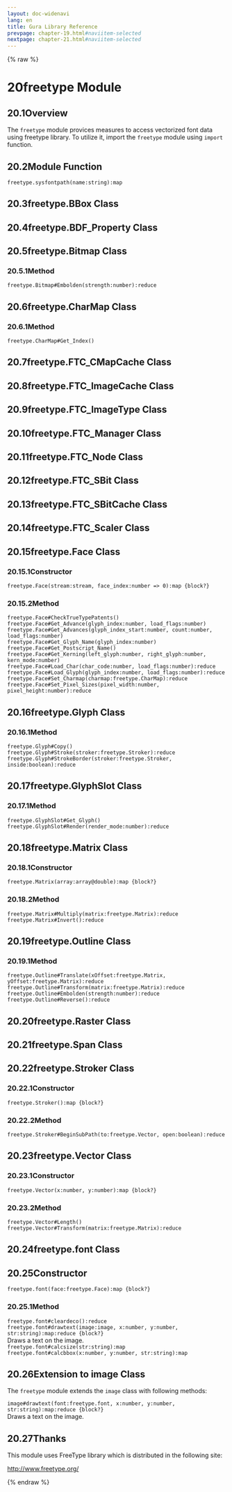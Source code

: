 ```yaml
---
layout: doc-widenavi
lang: en
title: Gura Library Reference
prevpage: chapter-19.html#naviitem-selected
nextpage: chapter-21.html#naviitem-selected
---
```

{% raw %}
<h1><span class="caption-index-1">20</span>freetype Module</h1>
<h2><span class="caption-index-2">20.1</span><a name="anchor-20-1"></a>Overview</h2>
<p>
The <code class="highlighter-rouge">freetype</code> module provices measures to access vectorized font data using freetype library. To utilize it, import the <code class="highlighter-rouge">freetype</code> module using <code class="highlighter-rouge">import</code> function.
</p>
<h2><span class="caption-index-2">20.2</span><a name="anchor-20-2"></a>Module Function</h2>
<div class="mb-2"><code>freetype.sysfontpath(name:string):map</code></div>
<h2><span class="caption-index-2">20.3</span><a name="anchor-20-3"></a>freetype.BBox Class</h2>
<h2><span class="caption-index-2">20.4</span><a name="anchor-20-4"></a>freetype.BDF_Property Class</h2>
<h2><span class="caption-index-2">20.5</span><a name="anchor-20-5"></a>freetype.Bitmap Class</h2>
<h3><span class="caption-index-3">20.5.1</span><a name="anchor-20-5-1"></a>Method</h3>
<div class="mb-2"><code>freetype.Bitmap#Embolden(strength:number):reduce</code></div>
<h2><span class="caption-index-2">20.6</span><a name="anchor-20-6"></a>freetype.CharMap Class</h2>
<h3><span class="caption-index-3">20.6.1</span><a name="anchor-20-6-1"></a>Method</h3>
<div class="mb-2"><code>freetype.CharMap#Get_Index()</code></div>
<h2><span class="caption-index-2">20.7</span><a name="anchor-20-7"></a>freetype.FTC_CMapCache Class</h2>
<h2><span class="caption-index-2">20.8</span><a name="anchor-20-8"></a>freetype.FTC_ImageCache Class</h2>
<h2><span class="caption-index-2">20.9</span><a name="anchor-20-9"></a>freetype.FTC_ImageType Class</h2>
<h2><span class="caption-index-2">20.10</span><a name="anchor-20-10"></a>freetype.FTC_Manager Class</h2>
<h2><span class="caption-index-2">20.11</span><a name="anchor-20-11"></a>freetype.FTC_Node Class</h2>
<h2><span class="caption-index-2">20.12</span><a name="anchor-20-12"></a>freetype.FTC_SBit Class</h2>
<h2><span class="caption-index-2">20.13</span><a name="anchor-20-13"></a>freetype.FTC_SBitCache Class</h2>
<h2><span class="caption-index-2">20.14</span><a name="anchor-20-14"></a>freetype.FTC_Scaler Class</h2>
<h2><span class="caption-index-2">20.15</span><a name="anchor-20-15"></a>freetype.Face Class</h2>
<h3><span class="caption-index-3">20.15.1</span><a name="anchor-20-15-1"></a>Constructor</h3>
<div class="mb-2"><code>freetype.Face(stream:stream, face_index:number =&gt; 0):map {block?}</code></div>
<h3><span class="caption-index-3">20.15.2</span><a name="anchor-20-15-2"></a>Method</h3>
<div class="mb-2"><code>freetype.Face#CheckTrueTypePatents()</code></div>
<div class="mb-2"><code>freetype.Face#Get_Advance(glyph_index:number, load_flags:number)</code></div>
<div class="mb-2"><code>freetype.Face#Get_Advances(glyph_index_start:number, count:number, load_flags:number)</code></div>
<div class="mb-2"><code>freetype.Face#Get_Glyph_Name(glyph_index:number)</code></div>
<div class="mb-2"><code>freetype.Face#Get_Postscript_Name()</code></div>
<div class="mb-2"><code>freetype.Face#Get_Kerning(left_glyph:number, right_glyph:number, kern_mode:number)</code></div>
<div class="mb-2"><code>freetype.Face#Load_Char(char_code:number, load_flags:number):reduce</code></div>
<div class="mb-2"><code>freetype.Face#Load_Glyph(glyph_index:number, load_flags:number):reduce</code></div>
<div class="mb-2"><code>freetype.Face#Set_Charmap(charmap:freetype.CharMap):reduce</code></div>
<div class="mb-2"><code>freetype.Face#Set_Pixel_Sizes(pixel_width:number, pixel_height:number):reduce</code></div>
<h2><span class="caption-index-2">20.16</span><a name="anchor-20-16"></a>freetype.Glyph Class</h2>
<h3><span class="caption-index-3">20.16.1</span><a name="anchor-20-16-1"></a>Method</h3>
<div class="mb-2"><code>freetype.Glyph#Copy()</code></div>
<div class="mb-2"><code>freetype.Glyph#Stroke(stroker:freetype.Stroker):reduce</code></div>
<div class="mb-2"><code>freetype.Glyph#StrokeBorder(stroker:freetype.Stroker, inside:boolean):reduce</code></div>
<h2><span class="caption-index-2">20.17</span><a name="anchor-20-17"></a>freetype.GlyphSlot Class</h2>
<h3><span class="caption-index-3">20.17.1</span><a name="anchor-20-17-1"></a>Method</h3>
<div class="mb-2"><code>freetype.GlyphSlot#Get_Glyph()</code></div>
<div class="mb-2"><code>freetype.GlyphSlot#Render(render_mode:number):reduce</code></div>
<h2><span class="caption-index-2">20.18</span><a name="anchor-20-18"></a>freetype.Matrix Class</h2>
<h3><span class="caption-index-3">20.18.1</span><a name="anchor-20-18-1"></a>Constructor</h3>
<div class="mb-2"><code>freetype.Matrix(array:array@double):map {block?}</code></div>
<h3><span class="caption-index-3">20.18.2</span><a name="anchor-20-18-2"></a>Method</h3>
<div class="mb-2"><code>freetype.Matrix#Multiply(matrix:freetype.Matrix):reduce</code></div>
<div class="mb-2"><code>freetype.Matrix#Invert():reduce</code></div>
<h2><span class="caption-index-2">20.19</span><a name="anchor-20-19"></a>freetype.Outline Class</h2>
<h3><span class="caption-index-3">20.19.1</span><a name="anchor-20-19-1"></a>Method</h3>
<div class="mb-2"><code>freetype.Outline#Translate(xOffset:freetype.Matrix, yOffset:freetype.Matrix):reduce</code></div>
<div class="mb-2"><code>freetype.Outline#Transform(matrix:freetype.Matrix):reduce</code></div>
<div class="mb-2"><code>freetype.Outline#Embolden(strength:number):reduce</code></div>
<div class="mb-2"><code>freetype.Outline#Reverse():reduce</code></div>
<h2><span class="caption-index-2">20.20</span><a name="anchor-20-20"></a>freetype.Raster Class</h2>
<h2><span class="caption-index-2">20.21</span><a name="anchor-20-21"></a>freetype.Span Class</h2>
<h2><span class="caption-index-2">20.22</span><a name="anchor-20-22"></a>freetype.Stroker Class</h2>
<h3><span class="caption-index-3">20.22.1</span><a name="anchor-20-22-1"></a>Constructor</h3>
<div class="mb-2"><code>freetype.Stroker():map {block?}</code></div>
<h3><span class="caption-index-3">20.22.2</span><a name="anchor-20-22-2"></a>Method</h3>
<div class="mb-2"><code>freetype.Stroker#BeginSubPath(to:freetype.Vector, open:boolean):reduce</code></div>
<h2><span class="caption-index-2">20.23</span><a name="anchor-20-23"></a>freetype.Vector Class</h2>
<h3><span class="caption-index-3">20.23.1</span><a name="anchor-20-23-1"></a>Constructor</h3>
<div class="mb-2"><code>freetype.Vector(x:number, y:number):map {block?}</code></div>
<h3><span class="caption-index-3">20.23.2</span><a name="anchor-20-23-2"></a>Method</h3>
<div class="mb-2"><code>freetype.Vector#Length()</code></div>
<div class="mb-2"><code>freetype.Vector#Transform(matrix:freetype.Matrix):reduce</code></div>
<h2><span class="caption-index-2">20.24</span><a name="anchor-20-24"></a>freetype.font Class</h2>
<h2><span class="caption-index-2">20.25</span><a name="anchor-20-25"></a>Constructor</h2>
<div class="mb-2"><code>freetype.font(face:freetype.Face):map {block?}</code></div>
<h3><span class="caption-index-3">20.25.1</span><a name="anchor-20-25-1"></a>Method</h3>
<div class="mb-2"><code>freetype.font#cleardeco():reduce</code></div>
<div class="mb-2"><code>freetype.font#drawtext(image:image, x:number, y:number, str:string):map:reduce {block?}</code></div>
<div class="mb-2 ml-4">
Draws a text on the image.
</div>
<div class="mb-2"><code>freetype.font#calcsize(str:string):map</code></div>
<div class="mb-2"><code>freetype.font#calcbbox(x:number, y:number, str:string):map</code></div>
<h2><span class="caption-index-2">20.26</span><a name="anchor-20-26"></a>Extension to image Class</h2>
<p>
The <code class="highlighter-rouge">freetype</code> module extends the <code class="highlighter-rouge">image</code> class with following methods:
</p>
<div class="mb-2"><code>image#drawtext(font:freetype.font, x:number, y:number, str:string):map:reduce {block?}</code></div>
<div class="mb-2 ml-4">
Draws a text on the image.
</div>
<h2><span class="caption-index-2">20.27</span><a name="anchor-20-27"></a>Thanks</h2>
<p>
This module uses FreeType library which is distributed in the following site:
</p>
<p>
<a href="http://www.freetype.org/">http://www.freetype.org/</a>
</p>
{% endraw %}
